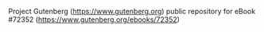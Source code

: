 Project Gutenberg (https://www.gutenberg.org) public repository
for eBook #72352 (https://www.gutenberg.org/ebooks/72352)
